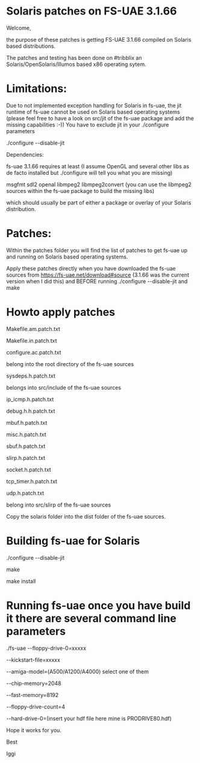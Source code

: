 # Solaris patches on FS-UAE 3.1.66

Welcome,

the purpose of these patches is getting FS-UAE 3.1.66 compiled on Solaris based distributions.

The patches and testing has been done on #tribblix an Solaris/OpenSolaris/Illumos based x86 operating sytem.

# Limitations:

Due to not implemented exception handling for Solaris in fs-uae, the jit runtime of fs-uae cannot be used on Solaris based operating systems (please feel free to have a look on src/jit of the fs-uae package and add the missing capabilities :-)) You have to exclude jit in your ./configure parameters

./configure --disable-jit

Dependencies:

fs-uae 3.1.66 requires at least (I assume OpenGL and several other libs as de facto installed but ./configure will tell you what you are missing)

msgfmt sdl2 openal libmpeg2 libmpeg2convert (you can use the libmpeg2 sources within the fs-uae package to build the missing libs)

which should usually be part of either a package or overlay of your Solaris distribution.

# Patches:

Within the patches folder you will find the list of patches to get fs-uae up and running on Solaris based operating systems.

Apply these patches directly when you have downloaded the fs-uae sources from https://fs-uae.net/download#source (3.1.66 was the current version when I did this) and BEFORE running ./configure --disable-jit and make

# Howto apply patches

Makefile.am.patch.txt

Makefile.in.patch.txt

configure.ac.patch.txt

belong into the root directory of the fs-uae sources

sysdeps.h.patch.txt

belongs into src/include of the fs-uae sources

ip_icmp.h.patch.txt

debug.h.h.patch.txt

mbuf.h.patch.txt

misc.h.patch.txt

sbuf.h.patch.txt

slirp.h.patch.txt

socket.h.patch.txt

tcp_timer.h.patch.txt

udp.h.patch.txt

belong into src/slirp of the fs-uae sources

Copy the solaris folder into the dist folder of the fs-uae sources.

# Building fs-uae for Solaris 

./configure --disable-jit

make

make install

# Running fs-uae once you have build it there are several command line parameters

./fs-uae 
  --floppy-drive-0=xxxxx
  
  --kickstart-file=xxxxx
  
  --amiga-model=(A500/A1200/A4000) select one of them 
  
  --chip-memory=2048
  
  --fast-memory=8192
  
  --floppy-drive-count=4
  
  --hard-drive-0=(insert your hdf file here mine is PRODRIVE80.hdf) 
  
  
Hope it works for you.

Best

Iggi




